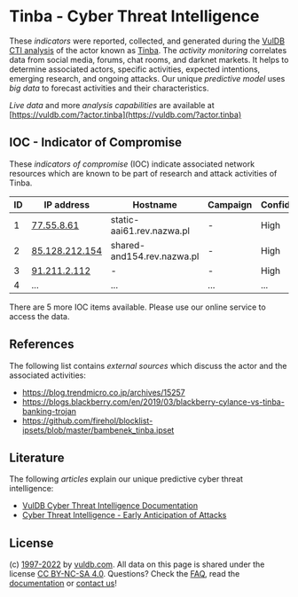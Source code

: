 # Tinba - Cyber Threat Intelligence

These _indicators_ were reported, collected, and generated during the [VulDB CTI analysis](https://vuldb.com/?kb.cti) of the actor known as [Tinba](https://vuldb.com/?actor.tinba). The _activity monitoring_ correlates data from social media, forums, chat rooms, and darknet markets. It helps to determine associated actors, specific activities, expected intentions, emerging research, and ongoing attacks. Our unique _predictive model_ uses _big data_ to forecast activities and their characteristics.

_Live data_ and more _analysis capabilities_ are available at [https://vuldb.com/?actor.tinba](https://vuldb.com/?actor.tinba)

## IOC - Indicator of Compromise

These _indicators of compromise_ (IOC) indicate associated network resources which are known to be part of research and attack activities of Tinba.

ID | IP address | Hostname | Campaign | Confidence
-- | ---------- | -------- | -------- | ----------
1 | [77.55.8.61](https://vuldb.com/?ip.77.55.8.61) | static-aai61.rev.nazwa.pl | - | High
2 | [85.128.212.154](https://vuldb.com/?ip.85.128.212.154) | shared-and154.rev.nazwa.pl | - | High
3 | [91.211.2.112](https://vuldb.com/?ip.91.211.2.112) | - | - | High
4 | ... | ... | ... | ...

There are 5 more IOC items available. Please use our online service to access the data.

## References

The following list contains _external sources_ which discuss the actor and the associated activities:

* https://blog.trendmicro.co.jp/archives/15257
* https://blogs.blackberry.com/en/2019/03/blackberry-cylance-vs-tinba-banking-trojan
* https://github.com/firehol/blocklist-ipsets/blob/master/bambenek_tinba.ipset

## Literature

The following _articles_ explain our unique predictive cyber threat intelligence:

* [VulDB Cyber Threat Intelligence Documentation](https://vuldb.com/?kb.cti)
* [Cyber Threat Intelligence - Early Anticipation of Attacks](https://www.scip.ch/en/?labs.20201022)

## License

(c) [1997-2022](https://vuldb.com/?kb.changelog) by [vuldb.com](https://vuldb.com/?kb.about). All data on this page is shared under the license [CC BY-NC-SA 4.0](https://creativecommons.org/licenses/by-nc-sa/4.0/). Questions? Check the [FAQ](https://vuldb.com/?kb.faq), read the [documentation](https://vuldb.com/?kb) or [contact us](https://vuldb.com/?contact)!
